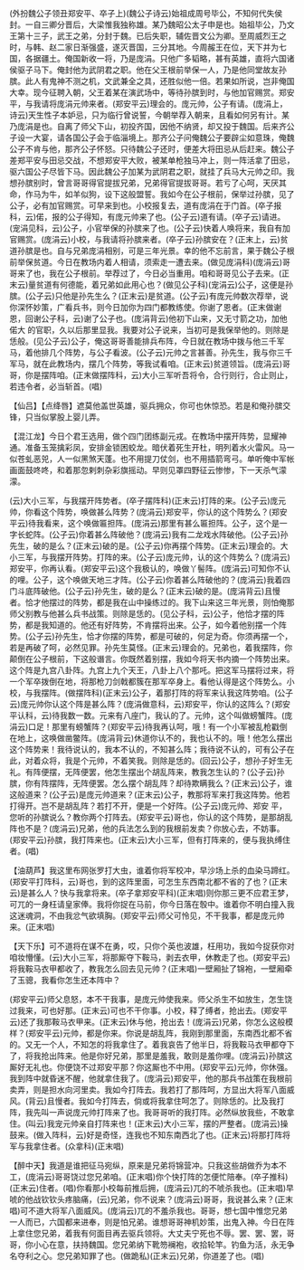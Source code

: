 <!-- { "loadSidebar": true } -->
(外扮魏公子领丑郑安平、卒子上)(魏公子诗云)始祖成周号毕公，不知何代失侯封。一自三卿分晋后，大梁惟我独称雄。某乃魏昭公太子申是也。始祖毕公，乃文王第十三子，武王之弟，分封于魏。已后失职，辅佐晋文公为卿。至周威烈王之时，与韩、赵二家日渐强盛，遂灭晋国，三分其地。今周赧王在位，天下并为七国，各据疆土。俺国新收一将，乃是庞涓。只他广多韬略，甚有英雄，直将六国诸侯驱子马下。俺封他为武阴君之职。他在父王根前举保一人，乃是他同堂故友孙膑。此人有鬼神不测之机，文武兼全之具，还胜似他一倍。若果如所说，岂非俺国大幸。现今征聘入朝，父王着某在演武场中，等待孙膑到时，与他加官赐赏。郑安平，与我请将庞涓元帅来者。(郑安平云)理会的。庞元帅，公子有请。(庞涓上，诗云)天生性子本妒忌，只为临行曾说誓，今朝举荐入朝来，且看如何另有计。某乃庞涓是也。自离了师父下山，初投齐国，因他不纳贤，却又投于魏国。后来齐公子设一大宴，请各国公子会于临淄境上。那齐公子问俺魏公子要辟尘如意珠，俺魏公子不肯与他，那齐公子怀怒。只待魏公子还时，便差大将田忌从后赶来。魏公子差郑平安与田忌交战，不想郑安平大败，被某单枪独马冲上，则一阵活拿了田忌，驱六国公子尽皆下马。因此魏公子加某为武阴君之职，就挂了兵马大元帅之印。我想孙膑别时，曾言哥哥得官提拔兄弟，兄弟得官提拔哥哥。若亏了心呵，天厌其命，作马为牛，如羊似狗，设下这般盟誓。我如今在公子根前，保举过孙膑，见了公子，必有加官赐赏。可早来到也。小校报复去，道有庞涓在于门首。(卒子报科，云)偌，报的公子得知，有庞元帅来了也。(公子云)道有请。(卒子云)请进。(宠涓见科，云)公子，小官举保的孙膑来了也。(公子云)快着人唤将来，我自有加官赐赏。(庞涓云)小校，与我请将孙膑来者。(卒子云)孙膑安在？(正末上，云)贫道孙膑是也。自与兄弟庞涓相别，可是三年光景。幸的他不忘前言，果于魏公子根前举保贫道。今日在教场内着人相请，须索走一遭去来。(做见庞涓科)(庞涓云)哥哥来了也，我在公子根前。举荐过了，今日必当重用。咱和哥哥见公子去来。(正末云)量贫道有何德能，着兄弟如此用心也？(做见公子科)(宠涓云)公子，这便是孙膑。(公子云)只他是孙先生么？(正末云)是贫道。(公子云)有庞元帅数次荐举，说你深怀妙策，广看兵书，则今日加你为四门都教练使。你谢了恩者。(正末做谢恩，回谢公子科，云)谢了公子也。(庞涓背云)他初下山来，又无寸箭之功，加他偌大
的官职，久以后那里显我。我要对公子说来，当初可是我保举他的。则除是恁般。(见公子云)公子，俺这哥哥善能排兵布阵，今日就在教场中拨与他三千军马，着他排几个阵势，与公子看波。(公子云)元帅之言甚善。孙先生，我与你三千军马，就在此教场内，摆几个阵势，等我试看咱。(正末云)贫道领旨。(庞涓云)哥哥，你是摆阵咱。(正末做摆阵科，云)大小三军听吾将令，合行则行，合止则止，若违令者，必当斩首。(唱)

【仙吕】【点绛唇】遮莫他盖世英雄，驱兵拥众，你可也休惊恐。若是和俺孙膑交锋，只当似掌股上婴儿弄。

【混江龙】今日个君王选用，做个四门团练副元戎。在教场中摆开阵势，显耀神通。准备玉笼擒彩凤，安排金锁困蛟龙。暗伏着死生开杜，明列着水火雷风。马一似苍虬恶兕，人一似黑煞天蓬。也不用提刀仗剑，也不用插箭弯弓。单听俺中军帐画面鼓咚咚，和着那忽剌刺杂彩旗摇动。早则见罩四野征云惨惨，下一天杀气濛濛。

(云)大小三军，与我摆开阵势者。(卒子摆阵科)(正末云)打阵的来。(公子云)庞元帅，你看这个阵势，唤做甚么阵势？(庞涓云)郑安平，你认的这个阵势么？(郑安平云)待我看来，这个唤做匾担阵。(庞涓云)那里有甚么匾担阵。公子，这个是一字长蛇阵。(公子云)你着甚么阵破他？(庞涓云)我有二龙戏水阵破他。(公子云)孙先生，破的是么？(正末云)破的是。(公子云)你再摆个阵势。(正末云)理会的。大小三军，与我摆开阵势。打阵的来。(公子云)庞元帅，认的这个阵势么？(庞涓云)郑安平，你再认看。(郑安平云)这个我极认的，唤做丫髻阵。(庞涓云)可知你不认的哩。公子，这个唤做天地三才阵。(公子云)你着甚么阵破他的？(庞涓云)我着四门斗底阵破他。(公子云)孙先生，破的是么？(正末云)破的是。(庞涓背云)且慢者。恰才他摆过的阵势，都是我在山中操练过的。我下山来这三年光景，则怕俺那师父别教与他甚么兵书战策。则除是恁的。(见公子科，云)公子，他恰才摆的阵势，都是我知道的。他还有好阵势，不肯摆将出来。公子，如今着他别摆一个阵势。(公子云)孙先生，恰才你摆的阵势，都是可破的，何足为奇。你须再摆一个，若是再破了呵，必然见罪。孙先生莫怪。(正末云)理会的。兄弟也，着我摆阵，你颠倒在公子根前，下这般谮言。你既然着别摆，我如今将天书内摘一个阵势出来。这个阵是九宫八卦阵。九宫上九个天王，八卦上八个那吒。把这军马摆将过来，将一个军卒拨倒在地，将那枪刀剑戟都簇在那军卒身上。看他认得是这个阵势么。小校，与我摆阵。(做摆阵科)(正末云)公子，着那打阵的将军来认我这阵势咱。(公子云)庞元帅你认这个阵是甚么阵？(庞涓做意科，云)郑安平，你认的这阵么？(郑安平认科，云)待我数一数。元来有八座门，我认的了。元帅，这个叫做螃蟹阵。(庞涓云)口足！那里有螃蟹阵？(郑安平云)待我再认呵，哦！有一个小军被乱枪戳倒在地上，这唤做凿鳖阵。(庞涓背云)休道你认不的，我也认不的。哦！他怎么摆出这个阵势来！我待说认的，我本不认的，不知甚么阵；我待说不认的，可有公子在此，对着众将，我是个元帅，不着笑我。则除是恁的。(回云)公子，想孙子好生无礼。有阵便摆，无阵便罢，他怎生摆出个胡乱阵来，教我怎生认的？(公子云)孙膑，你有阵摆阵，无阵便罢。怎么摆个胡乱阵？却待欺瞒我么？(正末云)公子，谁这般道来？(公子云)是庞元帅道来？(正末云)公子，教那将军来打我这阵势。他若打得开。岂不是胡乱阵？若打不开，便是一个好阵。(公子云)庞元帅、郑安
平，您听的孙膑说么？教你两个打阵去。(郑安平云)哥也，你认的这个阵势，是那胡乱阵也不是？(庞涓云)兄弟，他的兵法怎么到的我根前发卖？你放心去，不妨事。(郑安平云)孙膑，我打阵来也。(正末云)大小三军，但有打阵来的，便与我执缚住者。(唱)

【油葫芦】我这里布网张罗打大虫，谁着你将军校冲，早沙场上杀的血染马蹄红。(郑安平打阵科，云)哥也，到的这阵里面，可怎生东西南北都不省的了也？(正末云)是甚么人？快与我拿将来。(卒子拿郑安平科)(正末唱)则你那三更不应君王梦，可兀的一身枉请皇家俸。我将你捉在马前，你今日落在彀中。谁着你不明白撞入我这迷魂洞，不由我忿气欲填胸。(郑安平云)师父可怜见，不干我事，都是庞元帅来。(正末唱)

【天下乐】可不道将在谋不在勇，哎，只你个英也波雄，枉用功，我如今捉获你对咱妆懵懂。(云)大小三军，将那厮夺下鞍马，剥去衣甲，休教走了也。(郑安平云)将我鞍马衣甲都收了，教我怎么回去见元帅？(正末唱)一壁厢扯了锦袍，一壁厢牵了玉骢，我看你怎生还本阵中？

(郑安平云)师父息怒，本不干我事，是庞元帅使我来。师父杀生不如放生，怎生饶过我来，可也好那。(正末云)可也不干你事。小校，释了缚者，抢出去。(郑安平云)还了我那鞍马衣甲来。(正末云)休与他，抢出去！(庞涓云)兄弟，你怎么这般模样？(郑安平云)元帅，都是你来。你说是胡乱阵，我刚到那里面，东南西北都不省的。又无一个人，不知怎的将我拿住了。着我哀告了他半日，将我鞍马衣甲都夺下了，将我抢出阵来。他是你好兄弟，那里是羞我，敢则是羞你哩。(庞涓云)孙膑这厮好无礼也。你便饶不过郑安平那？你这厮也不中用。(郑安平云)元帅，你休强。我到阵中就昏迷不醒，他就拿住我了。(庞涓云)郑安平，他的那兵书战策在我根前卖弄，则是担水向河里卖。我如今打阵去。我若打了那阵呵，方显出大将军八面威风。(背云)且慢者。我如今打阵去，倘或将我拿住呵怎了。则除恁的。比及我打阵，我先叫一声说庞元帅打阵来了也。我哥哥听的我打阵。必然纵放我些，不敢拿住。(叫云)我宠元帅亲自打阵来也！(正末云)大小三军，摆的严整者。(庞涓云)操鼓来。(做入阵科，云)好是奇怪，连我也不知东南西北了也。(正末云)将那打阵将军与我拿住者。(众拿科)(正末唱)

【醉中天】我道是谁把征马宛纵，原来是兄弟将锦营冲。只我这些胡做乔为本不工，(庞涓云)哥哥饶过您兄弟咱。(正末唱)你个快打阵的怎便忙陪奉。(卒子推科)(正末云)住者。(唱)你看那小校每前推后拥，(庞涓云)兀的不唬杀我也。(正末唱)早唬的他战钦钦头疼脑痛，(云)兄弟，你不说来？(庞涓云)哥哥，我说甚么来？(正末唱)可不道大将军八面威风。(庞涓云)兀的不羞杀我也。哥哥，想七国中惟您兄弟一人而已，六国都来进奉，则是怕兄弟。谁想哥哥神机妙策，出鬼入神。今日在阵上拿住您兄弟，着我有何面目再去驱兵领将。大丈夫宁死也不辱。罢、罢、罢，哥哥，你小心在意，扶持魏国。您兄弟纳下靴笏襕袍，收拾轮竿。钓鱼为活，永无争名夺利之心。您兄弟知罪了也。(做跪私)(正末云)兄弟，你道差了也。(唱)

